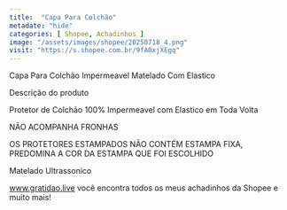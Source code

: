 ```yaml
---
title:  "Capa Para Colchão"
metadate: "hide"
categories: [ Shopee, Achadinhos ]
image: "/assets/images/shopee/20250718_4.png"
visit: "https://s.shopee.com.br/9fA0xjXEgq"
---
```

Capa Para Colchão Impermeavel Matelado Com Elastico


Descrição do produto

Protetor de Colchão 100% Impermeavel com Elastico em Toda Volta


NÃO ACOMPANHA FRONHAS


OS PROTETORES ESTAMPADOS NÃO CONTÉM ESTAMPA FIXA, PREDOMINA A COR DA ESTAMPA QUE FOI ESCOLHIDO


Matelado Ultrassonico



www.gratidao.live você encontra todos os meus achadinhos da Shopee e muito mais!